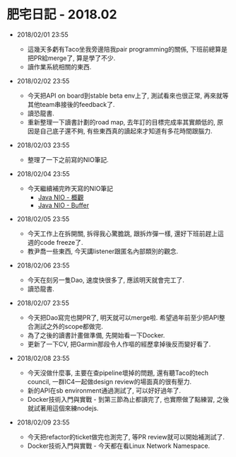 # 肥宅日記 - 2018.02

* 2018/02/01 23:55
    * 這幾天多虧有Taco坐我旁邊陪我pair programming的關係, 下班前總算是把PR給merge了, 算是學了不少.
    * 讀作業系統相關的東西.

* 2018/02/02 23:55
    * 今天把API on board到stable beta env上了, 測試看來也很正常, 再來就等其他team串接後的feedback了.
    * 讀恐龍書.
    * 重新整理一下讀書計劃的road map, 去年訂的目標完成率其實頗低的, 原因是自己底子還不夠, 有些東西真的讀起來才知道有多花時間跟腦力.

* 2018/02/03 23:55
    * 整理了一下之前寫的NIO筆記.

* 2018/02/04 23:55
    * 今天繼續補完昨天寫的NIO筆記
        * [Java NIO - 概觀](https://medium.com/@clu1022/java-nio-%E6%A6%82%E8%A7%80-68b8126a9224)
        * [Java NIO - Buffer](https://medium.com/@clu1022/java-nio-buffer-c98b52fd93ca)

* 2018/02/05 23:55
    * 今天工作上在拆開關, 拆得我心驚膽跳, 跟拆炸彈一樣, 還好下班前趕上這週的code freeze了.
    * 教尹喬一些東西, 今天講listener跟匿名內部類別的觀念.

* 2018/02/06 23:55
    * 今天在刻另一隻Dao, 速度快很多了, 應該明天就會完工了.
    * 讀恐龍書.

* 2018/02/07 23:55
    * 今天把Dao寫完也開PR了, 明天就可以merge啦. 希望過年前至少把API整合測試之外的scope都做完.
    * 為了之後的讀書計畫做準備, 先開始看一下Docker.
    * 更新了一下CV, 把Garmin那段令人作嘔的經歷拿掉後反而變好看了.

* 2018/02/08 23:55
    * 今天沒做什麼事, 主要在查pipeline壞掉的問題, 還有聽Taco的tech council, 一群IC4一起做design review的場面真的很有壓力.
    * 新的API在sb environment通過測試了, 可以好好過年了.
    * Docker技術入門與實戰 - 到第三節為止都讀完了, 也實際做了點練習, 之後就試著用這個來練nodejs.

* 2018/02/09 23:55
    * 今天把refactor的ticket做完也測完了, 等PR review就可以開始補測試了.
    * Docker技術入門與實戰 - 今天都在看Linux Network Namespace.
